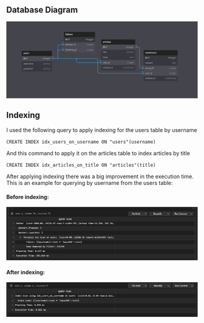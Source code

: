 ## Database Diagram
<img src="/DB Diagram.png"/>

## Indexing
I used the following query to apply indexing for the users table by username
```
CREATE INDEX idx_users_on_username ON "users"(username)
```
And this command to apply it on the articles table to index articles by title
```
CREATE INDEX idx_articles_on_title ON "articles"(title)
```

After applying indexing there was a big improvement in the execution time. This is an example for querying by username from the users table:
#### Before indexing:
<img src="/Without Indexing.png"/>

#### After indexing:
<img src="/With Indexing.png"/>
